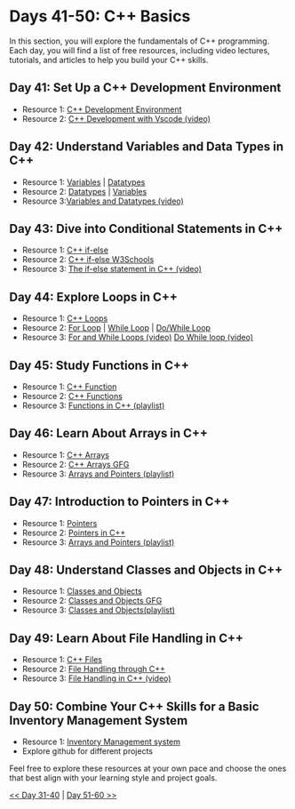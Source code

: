 
# Days 41-50: C++ Basics

In this section, you will explore the fundamentals of C++ programming. Each day, you will find a list of free resources, including video lectures, tutorials, and articles to help you build your C++ skills.

## Day 41: Set Up a C++ Development Environment

- Resource 1: [C++ Development Environment](https://www.geeksforgeeks.org/setting-c-development-environment/)
- Resource 2: [C++ Development with Vscode (video)](https://youtu.be/VIkmXi9lRiU?si=_QZ9eC1COHsjvdFO)


## Day 42: Understand Variables and Data Types in C++

- Resource 1: [Variables](https://www.programiz.com/cpp-programming/data-types) | [Datatypes](https://www.programiz.com/cpp-programming/variables-literals)
- Resource 2: [Datatypes](https://www.w3schools.com/cpp/cpp_data_types.asp) | [Variables](https://www.w3schools.com/cpp/cpp_variables.asp)
- Resource 3:[Variables and Datatypes (video)](https://youtu.be/7zlRqvbuCGU?si=6Ij1F2AfVTTFdmLJ) 

## Day 43: Dive into Conditional Statements in C++

- Resource 1: [C++ if-else](https://www.programiz.com/cpp-programming/if-else)
- Resource 2: [C++ if-else W3Schools](https://www.w3schools.com/cpp/cpp_conditions.asp)
- Resource 3: [The if-else statement in C++ (video)](https://youtu.be/9-BjXs1vMSc?si=hIicLcSG1rt6IahH)

## Day 44: Explore Loops in C++

- Resource 1: [C++ Loops](https://www.geeksforgeeks.org/cpp-loops/)
- Resource 2: [For Loop](https://www.w3schools.com/cpp/cpp_for_loop.asp) | [While Loop](https://www.w3schools.com/cpp/cpp_while_loop.asp) | [Do/While Loop](https://www.w3schools.com/cpp/cpp_do_while_loop.asp)
- Resource 3: [For and While Loops (video)](https://youtu.be/qUPXsPtWGoY?si=y0VswW3tft_ErTp5) [Do While loop (video)](https://youtu.be/TjkJQly2YCw?si=FrZrtLeBsQcLXP7U)

## Day 45: Study Functions in C++

- Resource 1: [C++ Function](https://www.programiz.com/cpp-programming/function)
- Resource 2: [C++ Functions](https://www.geeksforgeeks.org/functions-in-cpp/)
- Resource 3: [Functions in C++ (playlist)](https://youtube.com/playlist?list=PLBlnK6fEyqRi0Va6znG73P52rFfXD5fhs&si=IRt_ZJmN7l9jzytT)

## Day 46: Learn About Arrays in C++

- Resource 1: [C++ Arrays](https://www.programiz.com/cpp-programming/arrays)
- Resource 2: [C++ Arrays GFG](https://www.geeksforgeeks.org/cpp-arrays/)
- Resource 3: [Arrays and Pointers (playlist) ](https://www.youtube.com/playlist?list=PLBlnK6fEyqRjoG6aJ4FvFU1tlXbjLBiOP)

## Day 47: Introduction to Pointers in C++

- Resource 1: [Pointers](https://cplusplus.com/doc/tutorial/pointers/)
- Resource 2: [Pointers in C++](https://www.geeksforgeeks.org/cpp-pointers/)
- Resource 3: [Arrays and Pointers (playlist) ](https://www.youtube.com/playlist?list=PLBlnK6fEyqRjoG6aJ4FvFU1tlXbjLBiOP)

## Day 48: Understand Classes and Objects in C++

- Resource 1: [Classes and Objects](https://www.programiz.com/cpp-programming/object-class)
- Resource 2: [Classes and Objects GFG](https://www.geeksforgeeks.org/c-classes-and-objects/)
- Resource 3: [Classes and Objects(playlist)]()

## Day 49: Learn About File Handling in C++

- Resource 1: [C++ Files](https://www.w3schools.com/cpp/cpp_files.asp)
- Resource 2: [File Handling through C++](https://www.geeksforgeeks.org/file-handling-c-classes/)
- Resource 3: [File Handling in C++ (video)](https://youtu.be/TF2-F2duY6c?si=uh-IpQWya-Ykoq5n)

## Day 50: Combine Your C++ Skills for a Basic Inventory Management System

- Resource 1: [Inventory Management system](https://www.youtube.com/watch?v=MwrAMOeJxHo)
- Explore github for different projects

Feel free to explore these resources at your own pace and choose the ones that best align with your learning style and project goals. 

[<< Day 31-40](../Day_31-40/Day_31-40.md) | [Day 51-60 >>](../Day_51-60/Day_51-60.md)
